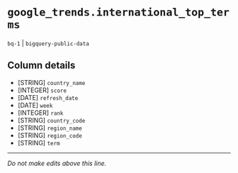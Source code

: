 # `google_trends.international_top_terms`
`bq-1` | `bigquery-public-data`

## Column details
* [STRING]    `country_name`
* [INTEGER]   `score`
* [DATE]      `refresh_date`
* [DATE]      `week`
* [INTEGER]   `rank`
* [STRING]    `country_code`
* [STRING]    `region_name`
* [STRING]    `region_code`
* [STRING]    `term`

-------------------------------------------------------------------------------
*Do not make edits above this line.*
